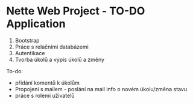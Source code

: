 Nette Web Project - TO-DO Application
=================
1. Bootstrap
2. Práce s relačními databázemi
2. Autentikace
3. Tvorba úkolů a výpis úkolů a změny


To-do: 
 
 - přidání komentů k úkolům
 - Propojení s mailem - poslání na mail info o novém úkolu/změna stavu
 - práce s rolemi uživatelů